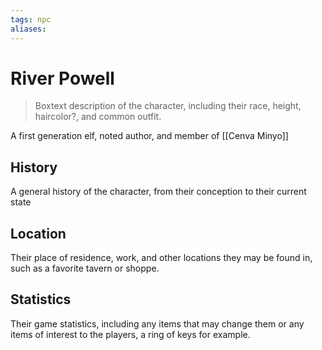 ```yaml
---
tags: npc
aliases:
---
```

# River Powell

> Boxtext description of the character, including their race, height, haircolor?, and common outfit.

A first generation elf, noted author, and member of [[Cenva Minyo]]

## History
A general history of the character, from their conception to their current state

## Location
Their place of residence, work, and other locations they may be found in, such as a favorite tavern or shoppe.

## Statistics
Their game statistics, including any items that may change them or any items of interest to the players, a ring of keys for example.